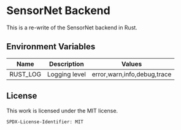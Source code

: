 # SensorNet Backend

This is a re-write of the SensorNet backend in Rust.

## Environment Variables

| Name | Description | Values |
|---|---|---|
|RUST_LOG|Logging level|error,warn,info,debug,trace|

## License

This work is licensed under the MIT license.

`SPDX-License-Identifier: MIT`
